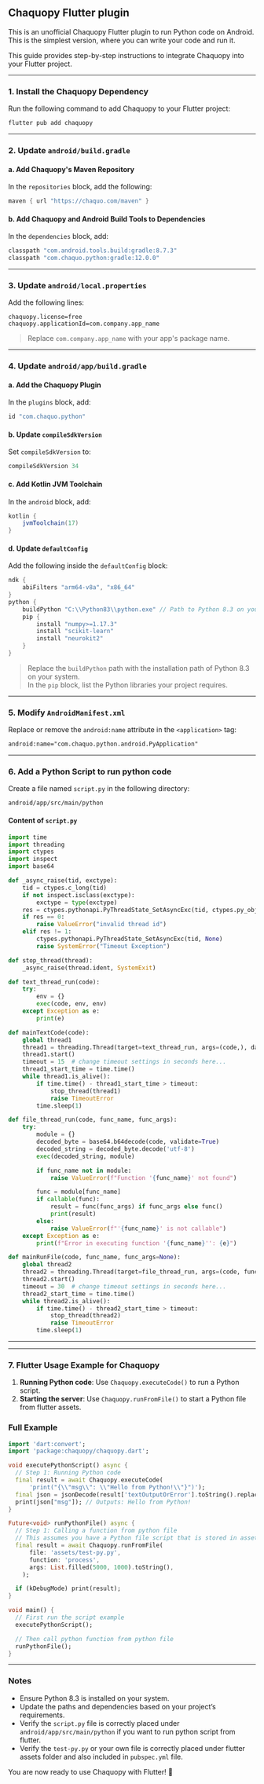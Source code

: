 ## Chaquopy Flutter plugin

This is an unofficial Chaquopy Flutter plugin to run Python code on Android. This is the simplest version, where you can write your code and run it.

This guide provides step-by-step instructions to integrate Chaquopy into your Flutter project.

---

### 1. Install the Chaquopy Dependency
Run the following command to add Chaquopy to your Flutter project:
```bash
flutter pub add chaquopy
```

---

### 2. Update `android/build.gradle`

#### a. Add Chaquopy's Maven Repository
In the `repositories` block, add the following:
```gradle
maven { url "https://chaquo.com/maven" }
```

#### b. Add Chaquopy and Android Build Tools to Dependencies
In the `dependencies` block, add:
```gradle
classpath "com.android.tools.build:gradle:8.7.3"
classpath "com.chaquo.python:gradle:12.0.0"
```

---

### 3. Update `android/local.properties`

Add the following lines:
```properties
chaquopy.license=free
chaquopy.applicationId=com.company.app_name
```

> Replace `com.company.app_name` with your app's package name.

---

### 4. Update `android/app/build.gradle`

#### a. Add the Chaquopy Plugin
In the `plugins` block, add:
```gradle
id "com.chaquo.python"
```

#### b. Update `compileSdkVersion`
Set `compileSdkVersion` to:
```gradle
compileSdkVersion 34
```

#### c. Add Kotlin JVM Toolchain
In the `android` block, add:
```gradle
kotlin {
    jvmToolchain(17)
}
```

#### d. Update `defaultConfig`
Add the following inside the `defaultConfig` block:
```gradle
ndk {
    abiFilters "arm64-v8a", "x86_64"
}
python {
    buildPython "C:\\Python83\\python.exe" // Path to Python 8.3 on your system
    pip {
        install "numpy>=1.17.3"
        install "scikit-learn"
        install "neurokit2"
    }
}
```

> Replace the `buildPython` path with the installation path of Python 8.3 on your system.  
> In the `pip` block, list the Python libraries your project requires.

---

### 5. Modify `AndroidManifest.xml`

Replace or remove the `android:name` attribute in the `<application>` tag:
```xml
android:name="com.chaquo.python.android.PyApplication"
```

---

### 6. Add a Python Script to run python code

Create a file named `script.py` in the following directory:
```
android/app/src/main/python
```

#### Content of `script.py`
```python
import time
import threading
import ctypes
import inspect
import base64

def _async_raise(tid, exctype):
    tid = ctypes.c_long(tid)
    if not inspect.isclass(exctype):
        exctype = type(exctype)
    res = ctypes.pythonapi.PyThreadState_SetAsyncExc(tid, ctypes.py_object(exctype))
    if res == 0:
        raise ValueError("invalid thread id")
    elif res != 1:
        ctypes.pythonapi.PyThreadState_SetAsyncExc(tid, None)
        raise SystemError("Timeout Exception")

def stop_thread(thread):
    _async_raise(thread.ident, SystemExit)

def text_thread_run(code):
    try:
        env = {}
        exec(code, env, env)
    except Exception as e:
        print(e)

def mainTextCode(code):
    global thread1
    thread1 = threading.Thread(target=text_thread_run, args=(code,), daemon=True)
    thread1.start()
    timeout = 15  # change timeout settings in seconds here...
    thread1_start_time = time.time()
    while thread1.is_alive():
        if time.time() - thread1_start_time > timeout:
            stop_thread(thread1)
            raise TimeoutError
        time.sleep(1)

def file_thread_run(code, func_name, func_args):
    try:
        module = {}
        decoded_byte = base64.b64decode(code, validate=True)
        decoded_string = decoded_byte.decode('utf-8')
        exec(decoded_string, module)

        if func_name not in module:
            raise ValueError(f"Function '{func_name}' not found")

        func = module[func_name]
        if callable(func):
            result = func(func_args) if func_args else func()
            print(result)
        else:
            raise ValueError(f"'{func_name}' is not callable")
    except Exception as e:
        print(f"Error in executing function '{func_name}'': {e}")

def mainRunFile(code, func_name, func_args=None):
    global thread2
    thread2 = threading.Thread(target=file_thread_run, args=(code, func_name, func_args,), daemon=True)
    thread2.start()
    timeout = 30  # change timeout settings in seconds here...
    thread2_start_time = time.time()
    while thread2.is_alive():
        if time.time() - thread2_start_time > timeout:
            stop_thread(thread2)
            raise TimeoutError
        time.sleep(1)
```

---

---

### 7. Flutter Usage Example for Chaquopy

1. **Running Python code**: Use `Chaquopy.executeCode()` to run a Python script.
2. **Starting the server**: Use `Chaquopy.runFromFile()` to start a Python file from flutter assets.

### Full Example

```dart
import 'dart:convert';
import 'package:chaquopy/chaquopy.dart';

void executePythonScript() async {
  // Step 1: Running Python code
  final result = await Chaquopy.executeCode(
      'print("{\\"msg\\": \\"Hello from Python!\\"}")');
  final json = jsonDecode(result['textOutputOrError'].toString().replaceAll("'", "\""));
  print(json["msg"]); // Outputs: Hello from Python!
}

Future<void> runPythonFile() async {
  // Step 1: Calling a function from python file
  // This assumes you have a Python file script that is stored in assets folder
  final result = await Chaquopy.runFromFile(
      file: 'assets/test-py.py',
      function: 'process',
      args: List.filled(5000, 1000).toString(),
    );

  if (kDebugMode) print(result); 
}

void main() {
  // First run the script example
  executePythonScript();

  // Then call python function from python file
  runPythonFile();
}
```

---

### Notes
- Ensure Python 8.3 is installed on your system.
- Update the paths and dependencies based on your project’s requirements.
- Verify the `script.py` file is correctly placed under `android/app/src/main/python` if you want to run python script from flutter.
- Verify the `test-py.py` or your own file is correctly placed under flutter assets folder and also included in `pubspec.yml` file.

You are now ready to use Chaquopy with Flutter! 🎉
